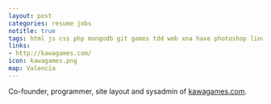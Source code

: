 ```yaml
---
layout: post
categories: resume jobs
notitle: true
tags: html js css php mongodb git games tdd web xna haxe photoshop linux glsl
links:
- http://kawagames.com/
icon: kawagames.png
map: Valencia
---
```


Co-founder, programmer, site layout and sysadmin of [kawagames.com](http://kawagames.com).
